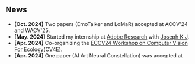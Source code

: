 <h2 id="news">News</h2>

<style>
  #scrollableDiv {
    min-height: 100px;
    height: 100px;
    overflow-y: hidden;
    opacity: 1;
    transition: height 0.5s ease-in-out, opacity 0.5s ease-in-out;
  }
</style>


<ul id="scrollableDiv" onmouseover="showScrollbar()" onmouseout="hideScrollbar()">
  <li><strong>[Oct. 2024]</strong> Two papers (EmoTalker and LoMaR) accepted at ACCV'24 and WACV'25.</li>
  <li><strong>[May. 2024]</strong> Started my internship at <a href="https://research.adobe.com/">Adobe Research</a> with <a href='https://josephkj.in/'>Joseph K J</a>.</li>
  <li><strong>[Apr. 2024]</strong> Co-organizing the <a href="https://cv4e.netlify.app/">ECCV24 Workshop on Computer Vision For Ecology(CV4E)</a>.</li>
  <li><strong>[Apr. 2024]</strong> One paper (AI Art Neural Constellation) was accepted at CVPRW'24.</li>
  <li><strong>[Oct. 2023]</strong> Co-organizing the <a href="https://iccv23-wecia.github.io/">ICCV 2023 Workshop on Emotionally and Culturally Intelligent AI (WECIA)</a>.</li>
  <li><strong>[July. 2023]</strong> Two papers (FishNet, HRS-Bench) were accepted at ICCV’23.</li>
  <li><strong>[Jun. 2023]</strong> Started my internship at <a href="https://www.cvut.cz/en">CTU,Prague</a> with <a href='https://cmp.felk.cvut.cz/~toliageo/'>Pr. Giorgos Tolias</a>.</li>
  <li><strong>[Sep. 2022]</strong>One paper(HR-Talking Face) was accepted at WACV'23.</li>
  <li><strong>[Mar. 2022]</strong> One paper(Artemis 2.0) was accepted at CVPR'22.</li>
  <li><strong>[Dec. 2021]</strong> One paper(Intelligent Video Editing) was accepted at ICVGIP as an Oral.</li>
</ul>

<p></p>
<script>
  function showScrollbar() {
    var div = document.getElementById('scrollableDiv');
    div.style.height = div.scrollHeight + 'px';
    div.style.opacity = 1;
  }
  function hideScrollbar() {
    var div = document.getElementById('scrollableDiv');
    div.style.height = '100px';
    div.style.opacity = 1;
  }
</script>